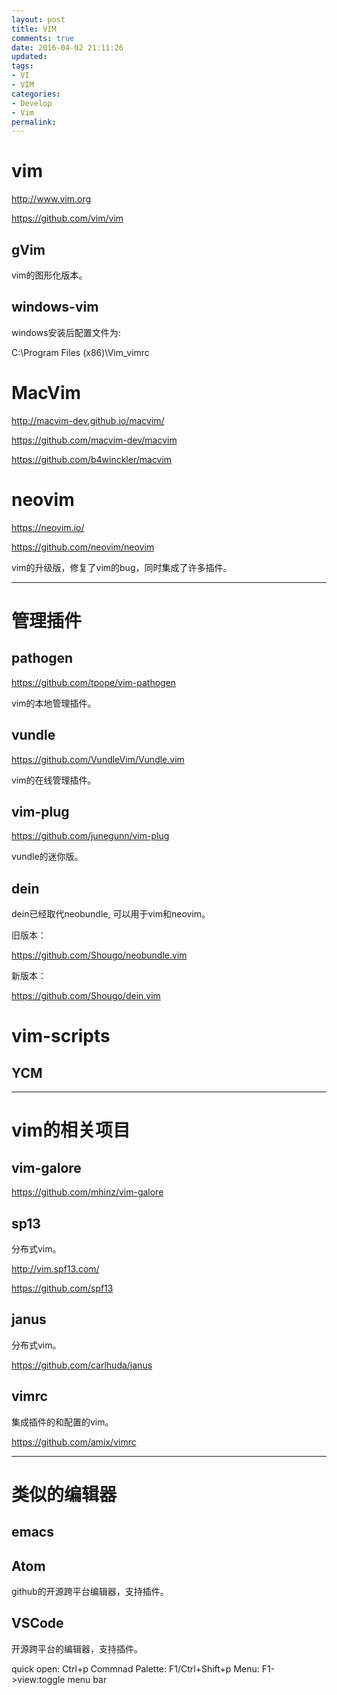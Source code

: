 ```yaml
---
layout: post
title: VIM
comments: true
date: 2016-04-02 21:11:26
updated:
tags:
- VI
- VIM
categories:
- Develop
- Vim
permalink:
---
```


# vim

<http://www.vim.org>

<https://github.com/vim/vim>

## gVim

vim的图形化版本。

## windows-vim
windows安装后配置文件为:

C:\Program Files (x86)\Vim\_vimrc

# MacVim

<http://macvim-dev.github.io/macvim/>

<https://github.com/macvim-dev/macvim>

<https://github.com/b4winckler/macvim>

# neovim

<https://neovim.io/>

<https://github.com/neovim/neovim>

vim的升级版，修复了vim的bug，同时集成了许多插件。

***

# 管理插件

## pathogen

<https://github.com/tpope/vim-pathogen>

vim的本地管理插件。

## vundle

<https://github.com/VundleVim/Vundle.vim>

vim的在线管理插件。

## vim-plug

<https://github.com/junegunn/vim-plug>

vundle的迷你版。

## dein

dein已经取代neobundle, 可以用于vim和neovim。

旧版本：

<https://github.com/Shougo/neobundle.vim>

新版本：

<https://github.com/Shougo/dein.vim>

# vim-scripts

## YCM

***

# vim的相关项目

## vim-galore

<https://github.com/mhinz/vim-galore>

## sp13

分布式vim。

<http://vim.spf13.com/>

<https://github.com/spf13>

## janus

分布式vim。

<https://github.com/carlhuda/janus>

## vimrc

集成插件的和配置的vim。

<https://github.com/amix/vimrc>

***

# 类似的编辑器

## emacs

## Atom

github的开源跨平台编辑器，支持插件。

## VSCode

开源跨平台的编辑器，支持插件。

quick open: Ctrl+p
Commnad Palette: F1/Ctrl+Shift+p
Menu: F1->view:toggle menu bar


